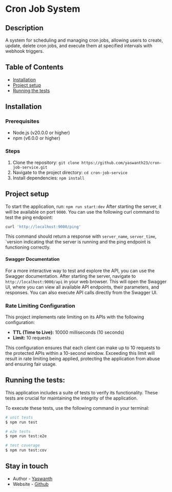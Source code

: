 # Cron Job System

## Description

A system for scheduling and managing cron jobs, allowing users to create, update, delete cron jobs, and execute them at specified intervals with webhook triggers.

## Table of Contents

- [Installation](#installation)
- [Project setup](#project-setup)
- [Running the tests](running-the-tests)

## Installation

### Prerequisites

- Node.js (v20.0.0 or higher)
- npm (v6.0.0 or higher)

### Steps

1. Clone the repository: `git clone https://github.com/yaswanth23/cron-job-service.git`
2. Navigate to the project directory: `cd cron-job-service`
3. Install dependencies: `npm install`

## Project setup

To start the application, run: `npm run start:dev`
After starting the server, it will be available on port `9000`. You can use the following curl command to test the ping endpoint:

```bash
curl 'http://localhost:9000/ping'
```

This command should return a response with `server_name`, `server_time`, `version indicating that the server is running and the ping endpoint is functioning correctly.

#### Swagger Documentation

For a more interactive way to test and explore the API, you can use the Swagger documentation. After starting the server, navigate to `http://localhost:9000/api` in your web browser. This will open the Swagger UI, where you can view all available API endpoints, their parameters, and responses. You can also execute API calls directly from the Swagger UI.

### Rate Limiting Configuration

This project implements rate limiting on its APIs with the following configuration:

- **TTL (Time to Live):** 10000 milliseconds (10 seconds)
- **Limit:** 10 requests

This configuration ensures that each client can make up to 10 requests to the protected APIs within a 10-second window. Exceeding this limit will result in rate limiting being applied, protecting the application from abuse and ensuring fair usage.

## Running the tests:

This application includes a suite of tests to verify its functionality. These tests are crucial for maintaining the integrity of the application.

To execute these tests, use the following command in your terminal:

```bash
# unit tests
$ npm run test

# e2e tests
$ npm run test:e2e

# test coverage
$ npm run test:cov
```

## Stay in touch

- Author - [Yaswanth](https://github.com/yaswanth23)
- Website - [Github](https://github.com/yaswanth23)
